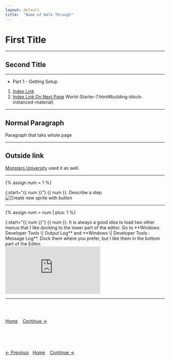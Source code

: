```yaml
---
layout: default
title:  "Name of Walk Through"
---
```


# First Title
_____ 

## Second Title
_____ 

* Part 1 - Getting Setup
1. [Index Link](#index-link)
2. [Index Link On Next Page](index-link-on-next-page.html#creating-a-diffuse-map.html#starting-unreal-engine-4)
World-Starter-7.html#building-block-instanced-material)

_____ 

## Normal Paragraph

Paragraph that taks whole page

_____ 

## Outside link

[Monsters University](https://www.fxguide.com/featured/monsters-university-rendering-physically-based-monsters/) used it as well.

_____ 


{% assign num = 1 %}
<div class = "row">
<div class="col-12 col-lg-4 col align-self-center">
<div markdown = "1">
{:start="{{ num }}"}
{{ num }}. Describe a step
</div>
</div>
<div class="col-12 col-lg-8">
<img src="images/UE4AssignmentInviteGitHub.jpg"  class= "img-fluid"  alt="Create new sprite with button">  
</div>
</div>

_____ 


{% assign num = num | plus: 1 %}
<div class = "row">
<div class="col-12 col-lg-4 col align-self-center">
<div markdown = "1">
{:start="{{ num }}"}
{{ num }}. It is always a good idea to load two other menus that I like docking to the lower part of the editor. Go to **Windows  Developer Tools \| Output Log** and **Windows \| Developer Tools : Message Log**.  Dock them where you prefer, but I like them in the bottom part of the Editor. 
</div>
</div>
<div class="col-12 col-lg-8">
<div class="embed-responsive embed-responsive-16by9">
<iframe class="embed-responsive-item" src="https://www.youtube.com/embed/zldpV_RDP94?autoplay=1&rel=0&controls=0&amp&showinfo=0&version=3&loop=1&playlist=zldpV_RDP94" frameborder="0" allowfullscreen></iframe>
</div>
</div>
</div>

_____ 

<br><br>

[Home](../index.html)&nbsp;&nbsp;&nbsp; [Continue ->](Intro-To-Materials-2.html)
<br />  
<br />  
<br />  


[<- Previous](Hello-World-Starter-5.html)&nbsp;&nbsp;&nbsp;[Home](../index.html)&nbsp;&nbsp;&nbsp; [Continue ->](Hello-World-Starter-7.html)
<br />  
<br />  
<br />  
